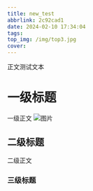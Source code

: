 ```yaml
---
title: new_test
abbrlink: 2c92cad1
date: 2024-02-10 17:34:04
tags:
top_img: /img/top3.jpg
cover:
---
```

正文测试文本
# 一级标题
一级正文 
![图片](https://www.freeimg.cn/i/2024/02/12/65c9c896dfd9c.jpeg)
## 二级标题
二级正文
### 三级标题